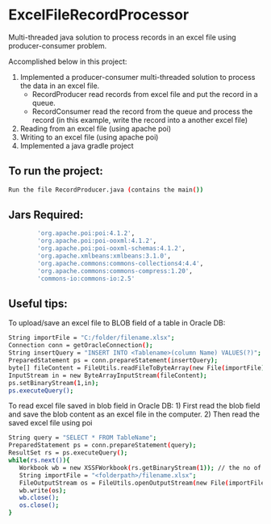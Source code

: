 # ExcelFileRecordProcessor
Multi-threaded java solution to process records in an excel file using producer-consumer problem. 

Accomplished below in this project:
1. Implemented a producer-consumer multi-threaded solution to process the data in an excel file. 
   - RecordProducer read records from excel file and put the record in a queue.
   - RecordConsumer read the record from the queue and process the record (in this example, write the record into a another excel file)
2. Reading from an excel file (using apache poi)
3. Writing to an excel file (using apache poi)
4. Implemented a java gradle project

## To run the project:
```bash
Run the file RecordProducer.java (contains the main())
```

## Jars Required:
```bash
        'org.apache.poi:poi:4.1.2',
        'org.apache.poi:poi-ooxml:4.1.2',
        'org.apache.poi:poi-ooxml-schemas:4.1.2',
        'org.apache.xmlbeans:xmlbeans:3.1.0',      
        'org.apache.commons:commons-collections4:4.4',
        'org.apache.commons:commons-compress:1.20',
        'commons-io:commons-io:2.5'
```

## Useful tips:
To upload/save an excel file to BLOB field of a table in Oracle DB:

```bash
String importFile = "C:/folder/filename.xlsx";
Connection conn = getOracleConnection();
String insertQuery = "INSERT INTO <Tablename>(column Name) VALUES(?)";
PreparedStatement ps = conn.prepareStatement(insertQuery);
byte[] fileContent = FileUtils.readFileToByteArray(new File(importFile));
InputStream in = new ByteArrayInputStream(fileContent);
ps.setBinaryStream(1,in);
ps.executeQuery();
```
To read excel file saved in blob field in Oracle DB: 1) First read the blob field and save the blob content as an excel file in the computer. 2) Then read the saved excel file using poi 

```bash
String query = "SELECT * FROM TableName";
PreparedStatement ps = conn.prepareStatement(query);
ResultSet rs = ps.executeQuery();
while(rs.next()){
   Workbook wb = new XSSFWorkbook(rs.getBinaryStream(1)); // the no of the blob field in the select query used
   String importFile = "<folderpath>/filename.xlsx";
   FileOutputStream os = FileUtils.openOutputStream(new File(importFile));
   wb.write(os);
   wb.close();
   os.close();
}
```











